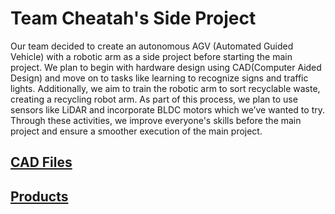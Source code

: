 # Team Cheatah's Side Project

Our team decided to create an autonomous AGV (Automated Guided Vehicle) with a robotic arm as a side project before starting the main project. 
We plan to begin with hardware design using CAD(Computer Aided Design) and move on to tasks like learning to recognize signs and traffic lights. Additionally, we aim to train the robotic arm to sort recyclable waste, creating a recycling robot arm. 
As part of this process, we plan to use sensors like LiDAR and incorporate BLDC motors which we’ve wanted to try. Through these activities, we improve everyone's skills before the main project and ensure a smoother execution of the main project.

## [CAD Files]()

## [Products]()
